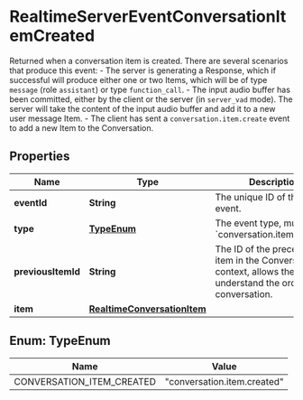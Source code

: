 

# RealtimeServerEventConversationItemCreated

Returned when a conversation item is created. There are several scenarios that produce this event:   - The server is generating a Response, which if successful will produce     either one or two Items, which will be of type `message`     (role `assistant`) or type `function_call`.   - The input audio buffer has been committed, either by the client or the     server (in `server_vad` mode). The server will take the content of the     input audio buffer and add it to a new user message Item.   - The client has sent a `conversation.item.create` event to add a new Item     to the Conversation. 

## Properties

| Name | Type | Description | Notes |
|------------ | ------------- | ------------- | -------------|
|**eventId** | **String** | The unique ID of the server event. |  |
|**type** | [**TypeEnum**](#TypeEnum) | The event type, must be &#x60;conversation.item.created&#x60;. |  |
|**previousItemId** | **String** | The ID of the preceding item in the Conversation context, allows the client to understand the order of the conversation.  |  |
|**item** | [**RealtimeConversationItem**](RealtimeConversationItem.md) |  |  |



## Enum: TypeEnum

| Name | Value |
|---- | -----|
| CONVERSATION_ITEM_CREATED | &quot;conversation.item.created&quot; |



